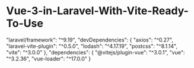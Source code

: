 # Vue-3-in-Laravel-With-Vite-Ready-To-Use
"laravel/framework": "^9.19", "devDependencies": {         "axios": "^0.27",         "laravel-vite-plugin": "^0.5.0",         "lodash": "^4.17.19",         "postcss": "^8.1.14",         "vite": "^3.0.0"     },     "dependencies": {         "@vitejs/plugin-vue": "^3.0.1",         "vue": "^3.2.36",         "vue-loader": "^17.0.0"     }
